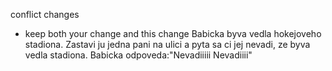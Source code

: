 conflict changes
- keep both your change and this change
Babicka byva vedla hokejoveho stadiona. Zastavi ju jedna pani na ulici a pyta sa ci jej nevadi, ze byva vedla stadiona. Babicka odpoveda:"Nevadiiiii Nevadiiii"

